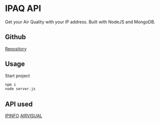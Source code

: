 # IPAQ API

Get your Air Quality with your IP address. Built with NodeJS and MongoDB.
 
## Github

[Repository](https://github.com/Sukenpoud/API-IPAQ.git)

## Usage

Start project

```bash
npm i
node server.js
```

## API used

[IPINFO](https://ipinfo.io/)
[AIRVISUAL](https://api-docs.iqair.com/)